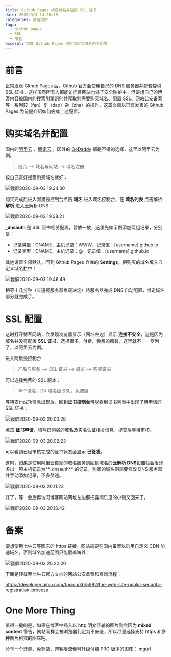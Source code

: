 ```yaml
---
title: Github Pages 绑定域名并启用 SSL 证书
date: 2020/9/3 14:26:15
categories: 网站维护
tags:
  - github pages
  - SSL
  - 域名
excerpt: 完成 Github Pages 绑定自定义域名相关配置
---
```


# 前言

正常发表 Github Pages 后，Github 官方会使用自己的 DNS 服务器并配套提供 SSL 证书，这样虽然所有人都能访问且网站也处于安全防护中。但要想自己的博客内容被国内的搜索引擎识别并爬取则需要购买域名、配置 SSL、网站公安备案等一系列较（fan）复（dao）杂（zha）的操作，这篇文章以已有发表的 GIthub Pages 为前提介绍如何完成上述配置。

# 购买域名并配置

国内的[阿里云](https://www.aliyun.com/) 、[腾讯云](https://cloud.tencent.com/) ，国外的 [GoDaddy](https://sg.godaddy.com/) 都是不错的选择，这里以阿里云为例。

> 首页 --> 域名与网站 --> 域名注册

按自己喜好搜索购买域名就好：

![截屏2020-09-03 19.34.30](https://tva1.sinaimg.cn/large/007S8ZIlgy1gidoymuua8j31gt0u0e40.jpg)

购买完成后进入阿里云控制台点击 **域名** 进入域名控制台，在 **域名列表** 点击解析 **解析** 进入云解析 DNS：

![截屏2020-09-03 19.38.21](https://tva1.sinaimg.cn/large/007S8ZIlgy1gidp2lyr9jj31yg0qmgrt.jpg)

**_dnsauth** 是 SSL 证书相关配置，暂放一放，这里先如示例添加两组记录，分别是：

+ 记录类型：CNAME，主机记录：WWW，记录值：[username].github.io
+ 记录类型：CNAME，主机记录：@，记录值：[username].github.io

其他设置全部默认，回到 Github Pages 仓库的 **Settings**，把购买的域名填入自定义域名栏中：

![截屏2020-09-03 19.46.49](https://tva1.sinaimg.cn/large/007S8ZIlgy1gidpbe3jq7j31a70u0wko.jpg)

稍等十几分钟（长短视服务器负载决定）待服务器完成 DNS 自动配置，绑定域名部分就完成了。

# SSL 配置

这时打开博客网站，会发现浏览器显示（网址左边）显示 **连接不安全**，这是因为域名并没有配置 **SSL 证书**，选择很多，付费、免费的都有，这里就不一一罗列了，以阿里云为例。

进入阿里云控制台

> 产品与服务 --> SSL 证书 --> 概览 --> 购买证书

可以选择免费的 SSL 版本：

> 单个域名，DV 域名级 SSL，免费版

等待支付成功信息出现后，回到**证书控制台**可以看到证书列表中出现了待申请的 SSL 证书：

![截屏2020-09-03 20.00.28](https://tva1.sinaimg.cn/large/007S8ZIlgy1gidppmlm35j31vk0ewq5m.jpg)

点击 **证书申请**，填写已购买的域名及实名认证相关信息，提交后等待审核。

![截屏2020-09-03 20.02.23](https://tva1.sinaimg.cn/large/007S8ZIlgy1gidprpnkoaj31uo0bkq54.jpg)

可以看到已经审核完成的证书状态会显示 **已签发**。

这时，如果是使用阿里云自家的域名服务则回到域名的**云解析 DNS**设置栏会发现多出一项主机记录为**_dnsauth** 的记录，别家的域名则需要修改 DNS 服务器并手动添加记录，不多赘述。

![截屏2020-09-03 20.11.23](https://tva1.sinaimg.cn/large/007S8ZIlgy1gidq0zxejaj318u04475i.jpg)

好了，等一会后再访问博客网站网址左边那把喜闻乐见的小锁又回来了。

![截屏2020-09-03 20.18.42](https://tva1.sinaimg.cn/large/007S8ZIlgy1gidq8qgop2j30jg0giq6f.jpg)

# 备案

要想使用七牛云等图床的 https 链接，网站需要在国内备案以启用自定义 CDN 加速域名，否则域名加速范围只能覆盖海外：

![截屏2020-09-03 20.22.20](https://tva1.sinaimg.cn/large/007S8ZIlgy1gidqcc5xg9j31gx0u0n2p.jpg)

下面是转载至七牛云官方文档的网站公安备案和查询流程：

<https://developer.qiniu.com/fusion/kb/5992/the-web-site-public-security-registration-process>

# One More Thing

值得一提的是，如果在博客中插入以 http 明文传输的图片则会因为 **mixed content** 警告，网站同样会被浏览器判定为不安全，所以尽量选择支持 https 和多种图片格式的图床吧。

分享一个开源、免登录、游客限流但可升级付费 PRO 版本的图床：[imgurl](https://imgurl.org/)





